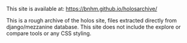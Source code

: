This site is available at: https://bnhm.github.io/holosarchive/

This is a rough archive of the holos site, files extracted directly from django/mezzanine database.
This site does not include the explore or compare tools or any CSS styling.

